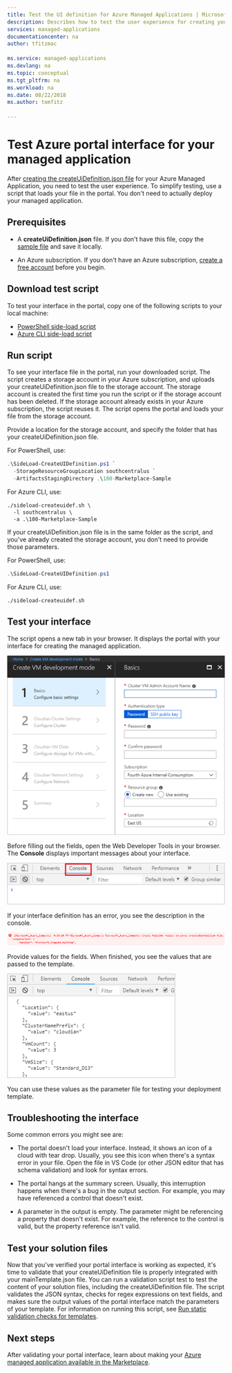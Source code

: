 ```yaml
---
title: Test the UI definition for Azure Managed Applications | Microsoft Docs
description: Describes how to test the user experience for creating your Azure Managed Application through the portal.
services: managed-applications
documentationcenter: na
author: tfitzmac

ms.service: managed-applications
ms.devlang: na
ms.topic: conceptual
ms.tgt_pltfrm: na
ms.workload: na
ms.date: 08/22/2018
ms.author: tomfitz

---
```

# Test Azure portal interface for your managed application
After [creating the createUiDefinition.json file](create-uidefinition-overview.md) for your Azure Managed Application, you need to test the user experience. To simplify testing, use a script that loads your file in the portal. You don't need to actually deploy your managed application.

## Prerequisites

* A **createUiDefinition.json** file. If you don't have this file, copy the [sample file](https://github.com/Azure/azure-quickstart-templates/blob/master/100-marketplace-sample/createUiDefinition.json) and save it locally.

* An Azure subscription. If you don't have an Azure subscription, [create a free account](https://azure.microsoft.com/free/) before you begin.

## Download test script

To test your interface in the portal, copy one of the following scripts to your local machine:

* [PowerShell side-load script](https://github.com/Azure/azure-quickstart-templates/blob/master/SideLoad-CreateUIDefinition.ps1)
* [Azure CLI side-load script](https://github.com/Azure/azure-quickstart-templates/blob/master/sideload-createuidef.sh)

## Run script

To see your interface file in the portal, run your downloaded script. The script creates a storage account in your Azure subscription, and uploads your createUiDefinition.json file to the storage account. The storage account is created the first time you run the script or if the storage account has been deleted. If the storage account already exists in your Azure subscription, the script reuses it. The script opens the portal and loads your file from the storage account.

Provide a location for the storage account, and specify the folder that has your createUiDefinition.json file.

For PowerShell, use:

```powershell
.\SideLoad-CreateUIDefinition.ps1 `
  -StorageResourceGroupLocation southcentralus `
  -ArtifactsStagingDirectory .\100-Marketplace-Sample
```

For Azure CLI, use:

```azurecli
./sideload-createuidef.sh \
  -l southcentralus \
  -a .\100-Marketplace-Sample
```

If your createUiDefinition.json file is in the same folder as the script, and you've already created the storage account, you don't need to provide those parameters.

For PowerShell, use:

```powershell
.\SideLoad-CreateUIDefinition.ps1
```

For Azure CLI, use:

```azurecli
./sideload-createuidef.sh
```

## Test your interface

The script opens a new tab in your browser. It displays the portal with your interface for creating the managed application.

![View portal](./media/test-createuidefinition/view-portal.png)

Before filling out the fields, open the Web Developer Tools in your browser. The **Console** displays important messages about your interface.

![Select console](./media/test-createuidefinition/select-console.png)

If your interface definition has an error, you see the description in the console.

![Show error](./media/test-createuidefinition/show-error.png)

Provide values for the fields. When finished, you see the values that are passed to the template.

![Show values](./media/test-createuidefinition/show-json.png)

You can use these values as the parameter file for testing your deployment template.

## Troubleshooting the interface

Some common errors you might see are:

* The portal doesn't load your interface. Instead, it shows an icon of a cloud with tear drop. Usually, you see this icon when there's a syntax error in your file. Open the file in VS Code (or other JSON editor that has schema validation) and look for syntax errors.

* The portal hangs at the summary screen. Usually, this interruption happens when there's a bug in the output section. For example, you may have referenced a control that doesn't exist.

* A parameter in the output is empty. The parameter might be referencing a property that doesn't exist. For example, the reference to the control is valid, but the property reference isn't valid.

## Test your solution files

Now that you've verified your portal interface is working as expected, it's time to validate that your createUiDefinition file is properly integrated with your mainTemplate.json file. You can run a validation script test to test the content of your solution files, including the createUiDefinition file. The script validates the JSON syntax, checks for regex expressions on text fields, and makes sure the output values of the portal interface match the parameters of your template. For information on running this script, see [Run static validation checks for templates](https://github.com/Azure/azure-quickstart-templates/tree/master/test/template-validation-tests).

## Next steps

After validating your portal interface, learn about making your [Azure managed application available in the Marketplace](publish-marketplace-app.md).
